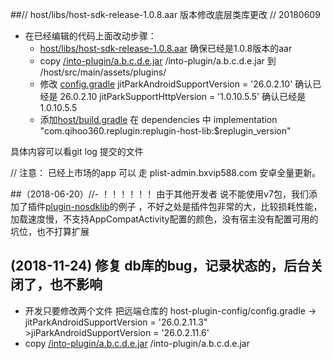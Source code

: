 ##// host/libs/host-sdk-release-1.0.8.aar  版本修改底层类库更改  // 20180609
* 在已经编辑的代码上面改动步骤：
   * [host/libs/host-sdk-release-1.0.8.aar](host/libs/host-sdk-release-1.0.8.aar)  确保已经是1.0.8版本的aar
   * copy [/into-plugin/a.b.c.d.e.jar](/into-plugin/a.b.c.d.e.jar) /into-plugin/a.b.c.d.e.jar 到 /host/src/main/assets/plugins/
   * 修改 [config.gradle](host-plugin-config/config.gradle) jitParkAndroidSupportVersion = '26.0.2.10' 确认已经是 26.0.2.10
                                                              jitParkSupportHttpVersion = '1.0.10.5.5' 确认已经是 1.0.10.5.5
   * 添加[host/build.gradle](host/build.gradle)  在 dependencies 中 implementation "com.qihoo360.replugin:replugin-host-lib:$replugin_version"
   
具体内容可以看git log 提交的文件


// 注意： 已经上市场的app 可以 走 plist-admin.bxvip588.com  安卓全量更新。




##（2018-06-20）//- ！！！！！！ 由于其他开发者 说不能使用v7包，我们添加了插件[plugin-nosdklib](/plugin-nosdklib)的例子 ，不好之处是插件包非常的大，比较损耗性能，加载速度慢，不支持AppCompatActivity配置的颜色，没有宿主没有配置可用的坑位，也不打算扩展



## (2018-11-24) 修复 db库的bug，记录状态的，后台关闭了，也不影响
* 开发只要修改两个文件 把远端仓库的 host-plugin-config/config.gradle -> jitParkAndroidSupportVersion = '26.0.2.11.3" >jiParkAndroidSupportVersion = '26.0.2.11.6'
* copy [/into-plugin/a.b.c.d.e.jar](/into-plugin/a.b.c.d.e.jar) /into-plugin/a.b.c.d.e.jar